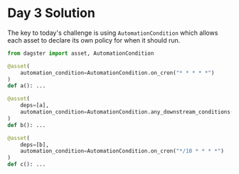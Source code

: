# Day 3 Solution

The key to today's challenge is using `AutomationCondition` which allows each asset to declare its own policy for when it should run.

```python
from dagster import asset, AutomationCondition   

@asset(
    automation_condition=AutomationCondition.on_cron("* * * * *")
) 
def a(): ... 

@asset(
    deps=[a], 
    automation_condition=AutomationCondition.any_downstream_conditions()
) 
def b(): ... 

@asset(
    deps=[b],
    automation_condition=AutomationCondition.on_cron("*/10 * * * *")
) 
def c(): ... 
```

